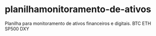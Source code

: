 # planilhamonitoramento-de-ativos
Planilha para monitoramento de ativos financeiros e digitais. BTC ETH SP500 DXY
